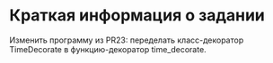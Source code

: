 # Краткая информация о задании 

Изменить программу из PR23: переделать класс-декоратор TimeDecorate в функцию-декоратор time_decorate.